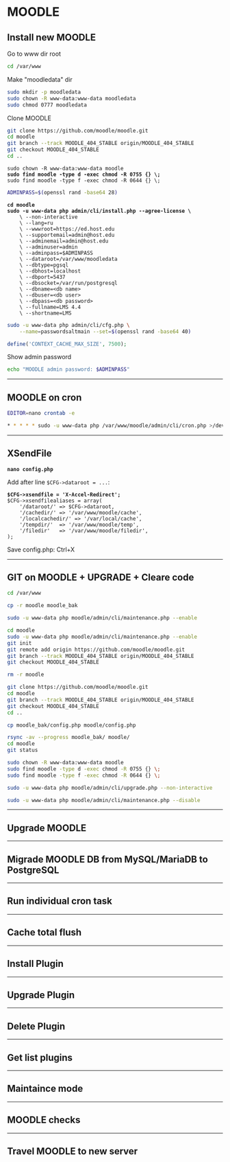 # MOODLE



## Install new MOODLE

Go to www dir root

```bash
cd /var/www
```

Make "moodledata" dir

```bash
sudo mkdir -p moodledata
sudo chown -R www-data:www-data moodledata
sudo chmod 0777 moodledata
```

Clone MOODLE

```bash
git clone https://github.com/moodle/moodle.git
cd moodle
git branch --track MOODLE_404_STABLE origin/MOODLE_404_STABLE
git checkout MOODLE_404_STABLE
cd ..
```

<pre class="language-bash"><code class="lang-bash">sudo chown -R www-data:www-data moodle
<strong>sudo find moodle -type d -exec chmod -R 0755 {} \;
</strong>sudo find moodle -type f -exec chmod -R 0644 {} \;
</code></pre>

```bash
ADMINPASS=$(openssl rand -base64 28)
```

<pre class="language-bash"><code class="lang-bash"><strong>cd moodle
</strong><strong>sudo -u www-data php admin/cli/install.php --agree-license \ 
</strong>    \ --non-interactive
    \ --lang=ru
    \ --wwwroot=https://ed.host.edu
    \ --supportemail=admin@host.edu
    \ --adminemail=admin@host.edu
    \ --adminuser=admin
    \ --adminpass=$ADMINPASS
    \ --dataroot=/var/www/moodledata
    \ --dbtype=pgsql
    \ --dbhost=localhost
    \ --dbport=5437
    \ --dbsocket=/var/run/postgresql
    \ --dbname=&#x3C;db name>
    \ --dbuser=&#x3C;db user>
    \ --dbpass=&#x3C;db password>
    \ --fullname=LMS 4.4
    \ --shortname=LMS
</code></pre>

```bash
sudo -u www-data php admin/cli/cfg.php \
    --name=passwordsaltmain --set=$(openssl rand -base64 40)
```

```php
define('CONTEXT_CACHE_MAX_SIZE', 7500);
```

Show admin password

```bash
echo "MOODLE admin password: $ADMINPASS"
```

***

## MOODLE on cron

```bash
EDITOR=nano crontab -e
```

```bash
* * * * * sudo -u www-data php /var/www/moodle/admin/cli/cron.php >/dev/null
```

***

## XSendFile

<pre class="language-bash"><code class="lang-bash"><strong>nano config.php
</strong></code></pre>

Add after line `$CFG->dataroot = ...`:

<pre class="language-php"><code class="lang-php"><strong>$CFG->xsendfile = 'X-Accel-Redirect';
</strong>$CFG->xsendfilealiases = array(
    '/dataroot/' => $CFG->dataroot,
    '/cachedir/' => '/var/www/moodle/cache',
    '/localcachedir/' => '/var/local/cache',
    '/tempdir/'  => '/var/www/moodle/temp',
    '/filedir'   => '/var/www/moodle/filedir',
);
</code></pre>

Save config.php: Ctrl+X

***

## GIT on MOODLE + UPGRADE + Cleare code

```bash
cd /var/www
```

```bash
cp -r moodle moodle_bak
```

```bash
sudo -u www-data php moodle/admin/cli/maintenance.php --enable
```

```bash
cd moodle
sudo -u www-data php moodle/admin/cli/maintenance.php --enable
git init
git remote add origin https://github.com/moodle/moodle.git
git branch --track MOODLE_404_STABLE origin/MOODLE_404_STABLE
git checkout MOODLE_404_STABLE

```

```bash
rm -r moodle
```

```bash
git clone https://github.com/moodle/moodle.git
cd moodle
git branch --track MOODLE_404_STABLE origin/MOODLE_404_STABLE
git checkout MOODLE_404_STABLE
cd ..
```

```bash
cp moodle_bak/config.php moodle/config.php
```

```bash
rsync -av --progress moodle_bak/ moodle/
cd moodle
git status

```

```bash
sudo chown -R www-data:www-data moodle
sudo find moodle -type d -exec chmod -R 0755 {} \;
sudo find moodle -type f -exec chmod -R 0644 {} \;
```

```bash
sudo -u www-data php moodle/admin/cli/upgrade.php --non-interactive
```

```bash
sudo -u www-data php moodle/admin/cli/maintenance.php --disable
```









***

## Upgrade MOODLE





***

## Migrade MOODLE DB from MySQL/MariaDB to PostgreSQL



***

## Run individual cron task

***

## Cache total flush

***

## Install Plugin

***

## Upgrade Plugin

***

## Delete Plugin

***

## Get list plugins

***

## Maintaince mode

***

## MOODLE checks

***

## Travel MOODLE to new server

